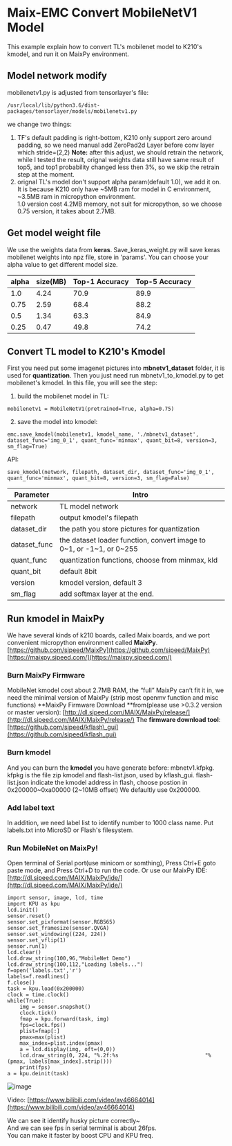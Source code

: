 # Maix-EMC Convert  MobileNetV1 Model
This example explain how to convert TL's mobilenet model to K210's kmodel, and run it on MaixPy environment.

## Model network modify
mobilenetv1.py is adjusted from tensorlayer's file:
```
/usr/local/lib/python3.6/dist-packages/tensorlayer/models/mobilenetv1.py
```
we change two things:
1. TF's default padding is right-bottom, K210 only support  zero around padding, 
so we need manual add ZeroPad2d Layer before conv layer which stride=(2,2)
**Note:** after this adjust, we should retrain the network, while I tested the result, orignal weights data still have same result of top5, and top1 probability changed less then 3%, so we skip the retrain step at the moment.
2. orignal TL's model don't support alpha param(default 1.0), we add it on. 
It is because K210 only have ~5MB ram for model in C environment, ~3.5MB ram in micropython environment.  
1.0 version cost 4.2MB memory, not suit for micropython, so we choose 0.75 version, it takes about 2.7MB.

## Get model  weight file
We use the weights data from **keras**.
Save_keras_weight.py will save keras mobilenet weights into npz file, store in 'params'.
You can choose your alpha value to get different model size.

|  alpha   |  size(MB)   |  Top-1 Accuracy | Top-5 Accuracy |
| --- | --- | --- | ---|
|  1.0   |  4.24   | 70.9 | 89.9 |
|  0.75   |  2.59   | 68.4 | 88.2 |
|  0.5   |  1.34   | 63.3 | 84.9 |
|  0.25   |  0.47   | 49.8 | 74.2 |

## Convert TL model to K210's Kmodel
First you need put some imagenet pictures into **mbnetv1_dataset** folder, it is used for **quantization**.
Then you just need run mbnetv1_to_kmodel.py to get mobilenet's kmodel.
In this file, you will see the step:
1. build the mobilenet model in TL: 
```
mobilenetv1 = MobileNetV1(pretrained=True, alpha=0.75)
```
2. save the model into kmodel:
```
emc.save_kmodel(mobilenetv1, kmodel_name, './mbnetv1_dataset', dataset_func='img_0_1', quant_func='minmax', quant_bit=8, version=3, sm_flag=True)
```
API:
```
save_kmodel(network, filepath, dataset_dir, dataset_func='img_0_1', quant_func='minmax', quant_bit=8, version=3, sm_flag=False)
```

|  Parameter   |  Intro |
| --- | --- | 
|network|  TL model network|
|filepath|  output kmodel's filepath|
|dataset_dir|  the path you store pictures for quantization|
|dataset_func| the dataset loader function, convert image to 0~1, or -1~1, or 0~255|
|quant_func|   quantization functions,  choose from minmax, kld|
|quant_bit|    default 8bit|
|version| kmodel version, default 3|
|sm_flag|  add softmax layer at the end.|

## Run kmodel in MaixPy
We have several kinds of k210 boards, called Maix boards, and we port convenient micropython environment called **MaixPy**.
[https://github.com/sipeed/MaixPy](https://github.com/sipeed/MaixPy)
[https://maixpy.sipeed.com/](https://maixpy.sipeed.com/)    

### Burn MaixPy Firmware
MobileNet kmodel cost about 2.7MB RAM, the “full” MaixPy can’t fit it in, we need the minimal version of MaixPy (strip most openmv function and misc functions)
**MaixPy Firmware Download **from(please use >0.3.2 version or master version):
[http://dl.sipeed.com/MAIX/MaixPy/release/](http://dl.sipeed.com/MAIX/MaixPy/release/)
The **firmware download tool**:
[https://github.com/sipeed/kflash\_gui](https://github.com/sipeed/kflash_gui)

### Burn kmodel
And you can burn the **kmodel** you have generate before:  mbnetv1.kfpkg.
kfpkg is the file zip kmodel and flash-list.json, used by kflash_gui.
flash-list.json indicate the kmodel address in flash, choose postion in 0x200000~0xa00000  (2~10MB offset)
We defaultly use 0x200000.

### Add label text
In addition, we need label list to identify number to 1000 class name.
Put labels.txt into MicroSD or Flash's filesystem.

### Run MobileNet on MaixPy!
Open terminal of Serial port(use minicom or somthing),  Press Ctrl+E goto paste mode, and Press Ctrl+D to run the code.
Or use our MaixPy IDE:
[http://dl.sipeed.com/MAIX/MaixPy/ide/](http://dl.sipeed.com/MAIX/MaixPy/ide/)

~~~
import sensor, image, lcd, time
import KPU as kpu
lcd.init()
sensor.reset()
sensor.set_pixformat(sensor.RGB565)
sensor.set_framesize(sensor.QVGA)
sensor.set_windowing((224, 224))
sensor.set_vflip(1)
sensor.run(1)
lcd.clear()
lcd.draw_string(100,96,"MobileNet Demo")
lcd.draw_string(100,112,"Loading labels...")
f=open('labels.txt','r')
labels=f.readlines()
f.close()
task = kpu.load(0x200000) 
clock = time.clock()
while(True):
    img = sensor.snapshot()
    clock.tick()
    fmap = kpu.forward(task, img)
    fps=clock.fps()
    plist=fmap[:]
    pmax=max(plist)	
    max_index=plist.index(pmax)	
    a = lcd.display(img, oft=(0,0))
    lcd.draw_string(0, 224, "%.2f:%s                            "%(pmax, labels[max_index].strip()))
    print(fps)
a = kpu.deinit(task)

~~~

![image](https://bbs.sipeed.com/uploads/default/optimized/1X/a9329fc053909faca7f34d2500f4f5ec2d576e50_2_668x500.jpeg)  


Video:
[https://www.bilibili.com/video/av46664014](https://www.bilibili.com/video/av46664014)

We can see it identify husky picture correctly~  
And we can see fps in serial terminal is about 26fps.  
You can make it faster by boost CPU and KPU freq.  
